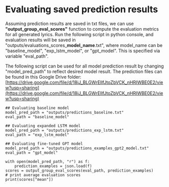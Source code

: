 # Evaluating saved prediction results

Assuming prediction results are saved in txt files, we can use **"output_group_eval_scores"** function to compute the evaluation metrics for all generated lyrics. Run the following script in python console, and evaluation results will be saved in "outputs/evaluations_scores_**model_name**.txt", where model_name can be "baseline_model", "exp_lstm_model", or "gpt_model". This is specified via variable "eval_path".

The following script can be used for all model prediction result by changing "model_pred_path" to reflect desired model result. 
The prediction files can be found in this Google Drive folder: [https://drive.google.com/file/d/18iJ_BLGWrElIfJtoZbVCK_nHRIWBE0E2/view?usp=sharing](https://drive.google.com/file/d/18iJ_BLGWrElIfJtoZbVCK_nHRIWBE0E2/view?usp=sharing)

    ## Evaluating baseline model
    model_pred_path = "outputs/predictions_baseline.txt"
    eval_path = "baseline_model"
    
    ## Evaluating expanded LSTM model
    model_pred_path = "outputs/predictions_exp_lstm.txt"
    eval_path = "exp_lstm_model"
    
    ## Evaluating fine-tuned GPT model
    model_pred_path = "outputs/predictions_examples_gpt2_model.txt"
    eval_path = "gpt_model"
    
    with open(model_pred_path, "r") as f:
        prediction_examples = json.load(f)
    scores = output_group_eval_scores(eval_path, prediction_examples)
    # print average evaluation scores
    print(scores["mean"])
